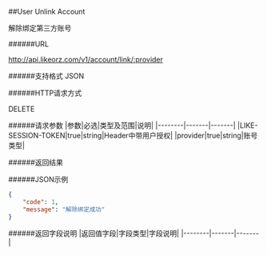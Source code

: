 ##User Unlink Account

解除绑定第三方账号

######URL

http://api.likeorz.com/v1/account/link/:provider

######支持格式
JSON

######HTTP请求方式

DELETE

######请求参数
|参数|必选|类型及范围|说明|
|--------|-------|-------|
|LIKE-SESSION-TOKEN|true|string|Header中带用户授权|
|provider|true|string|账号类型|


######返回结果

######JSON示例

```json
{
    "code": 1,
    "message": "解除绑定成功"
}
```

######返回字段说明
|返回值字段|字段类型|字段说明|
|--------|-------|-------|
